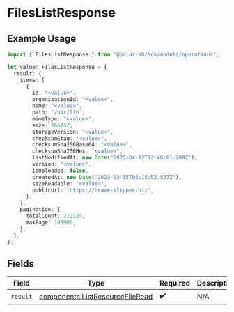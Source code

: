 # FilesListResponse

## Example Usage

```typescript
import { FilesListResponse } from "@polar-sh/sdk/models/operations";

let value: FilesListResponse = {
  result: {
    items: [
      {
        id: "<value>",
        organizationId: "<value>",
        name: "<value>",
        path: "/usr/lib",
        mimeType: "<value>",
        size: 766757,
        storageVersion: "<value>",
        checksumEtag: "<value>",
        checksumSha256Base64: "<value>",
        checksumSha256Hex: "<value>",
        lastModifiedAt: new Date("2025-04-12T12:48:01.288Z"),
        version: "<value>",
        isUploaded: false,
        createdAt: new Date("2023-03-15T08:15:52.537Z"),
        sizeReadable: "<value>",
        publicUrl: "https://brave-slipper.biz",
      },
    ],
    pagination: {
      totalCount: 212124,
      maxPage: 195906,
    },
  },
};
```

## Fields

| Field                                                                              | Type                                                                               | Required                                                                           | Description                                                                        |
| ---------------------------------------------------------------------------------- | ---------------------------------------------------------------------------------- | ---------------------------------------------------------------------------------- | ---------------------------------------------------------------------------------- |
| `result`                                                                           | [components.ListResourceFileRead](../../models/components/listresourcefileread.md) | :heavy_check_mark:                                                                 | N/A                                                                                |
